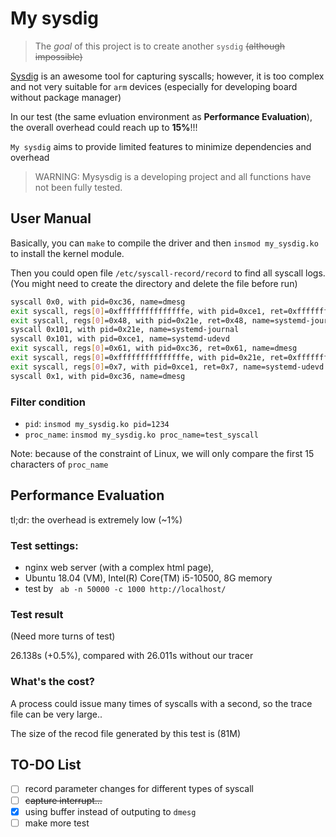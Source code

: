 # My sysdig

> The *goal* of this project is to create another `sysdig` ~~(although impossible)~~

[Sysdig](https://github.com/draios/sysdig) is an awesome tool for capturing syscalls; however, it is too complex and not very suitable for `arm` devices (especially for developing board without package manager)

In our test (the same evluation environment as **Performance Evaluation**), the overall overhead could reach up to **15%**!!!

`My sysdig` aims to provide limited features to minimize dependencies and overhead

> WARNING: Mysysdig is a developing project and all functions have not been fully tested.

## User Manual 

Basically, you can `make` to compile the driver and then `insmod my_sysdig.ko` to install the kernel module. 

Then you could open file `/etc/syscall-record/record` to find all syscall logs. (You might need to create the directory and delete the file before run)

```bash
syscall 0x0, with pid=0xc36, name=dmesg
exit syscall, regs[0]=0xfffffffffffffffe, with pid=0xce1, ret=0xfffffffffffffffe, name=systemd-udevd
exit syscall, regs[0]=0x48, with pid=0x21e, ret=0x48, name=systemd-journal
syscall 0x101, with pid=0x21e, name=systemd-journal
syscall 0x101, with pid=0xce1, name=systemd-udevd
exit syscall, regs[0]=0x61, with pid=0xc36, ret=0x61, name=dmesg
exit syscall, regs[0]=0xfffffffffffffffe, with pid=0x21e, ret=0xfffffffffffffffe, name=systemd-journal
exit syscall, regs[0]=0x7, with pid=0xce1, ret=0x7, name=systemd-udevd
syscall 0x1, with pid=0xc36, name=dmesg
```

### Filter condition

- `pid`: `insmod my_sysdig.ko pid=1234`
- `proc_name`: `insmod my_sysdig.ko proc_name=test_syscall`

Note: because of the constraint of Linux, we will only compare the first 15 characters of `proc_name`

## Performance Evaluation

tl;dr: the overhead is extremely low (~1%)

### Test settings: 
- nginx web server (with a complex html page), 
- Ubuntu 18.04 (VM), Intel(R) Core(TM) i5-10500, 8G memory
- test by ` ab -n 50000 -c 1000 http://localhost/`

### Test result

(Need more turns of test)

26.138s (+0.5%), compared with 26.011s without our tracer 

### What's the cost?

A process could issue many times of syscalls with a second, so the trace file can be very large..

The size of the recod file generated by this test is (81M)


## TO-DO List

- [ ] record parameter changes for different types of syscall
- [ ] ~~capture interrupt...~~
- [x] using buffer instead of outputing to `dmesg`
- [ ] make more test